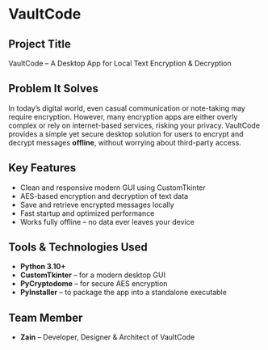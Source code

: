 #  VaultCode

##  Project Title  
VaultCode – A Desktop App for Local Text Encryption & Decryption

## Problem It Solves  
In today’s digital world, even casual communication or note-taking may require encryption. However, many encryption apps are either overly complex or rely on internet-based services, risking your privacy. VaultCode provides a simple yet secure desktop solution for users to encrypt and decrypt messages **offline**, without worrying about third-party access.

##  Key Features
-  Clean and responsive modern GUI using CustomTkinter
-  AES-based encryption and decryption of text data
-  Save and retrieve encrypted messages locally
-  Fast startup and optimized performance
-  Works fully offline – no data ever leaves your device

##  Tools & Technologies Used
- **Python 3.10+**
- **CustomTkinter** – for a modern desktop GUI
- **PyCryptodome** – for secure AES encryption
- **PyInstaller** – to package the app into a standalone executable

##  Team Member
- **Zain** – Developer, Designer & Architect of VaultCode



